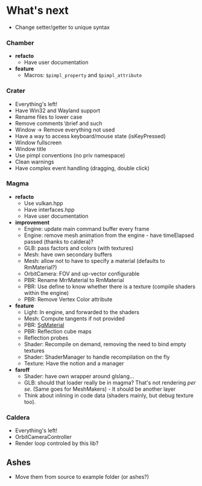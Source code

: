 # What's next

- Change setter/getter to unique syntax

### Chamber

- **refacto**
    - Have user documentation
- **feature**
    - Macros: `$pimpl_property` and `$pimpl_attribute`

### Crater

- Everything's left!
- Have Win32 and Wayland support
- Rename files to lower case
- Remove comments \brief and such
- Window -> Remove everything not used
- Have a way to access keyboard/mouse state (isKeyPressed)
- Window fullscreen
- Window title
- Use pimpl conventions (no priv namespace)
- Clean warnings
- Have complex event handling (dragging, double click)

### Magma

- **refacto**
    - Use vulkan.hpp 
    - Have interfaces.hpp
    - Have user documentation
- **improvement** 
    - Engine: update main command buffer every frame
    - Engine: remove mesh animation from the engine - have timeElapsed passed (thanks to caldera)?
    - GLB: pass factors and colors (with textures)
    - Mesh: have own secondary buffers
    - Mesh: allow not to have to specify a material (defaults to RmMaterial?)
    - OrbitCamera: FOV and up-vector configurable
    - PBR: Rename MrrMaterial to RmMaterial
    - PBR: Use define to know whether there is a texture (compile shaders within the engine)
    - PBR: Remove Vertex Color attribute
- **feature**
    - Light: In engine, and forwarded to the shaders
    - Mesh: Compute tangents if not provided
    - PBR: [SgMaterial](https://github.com/KhronosGroup/glTF/tree/master/extensions/Khronos/KHR_materials_pbrSpecularGlossiness)
    - PBR: Reflection cube maps
    - Reflection probes
    - Shader: Recompile on demand, removing the need to bind empty textures
    - Shader: ShaderManager to handle recompilation on the fly
    - Texture: Have the notion and a manager
- **faroff**
    - Shader: have own wrapper around glslang...
    - GLB: should that loader really be in magma? That's not rendering *per se*. (Same goes for MeshMakers) - It should be another layer
    - Think about inlining in code data (shaders mainly, but debug texture too).

### Caldera

- Everything's left!
- OrbitCameraController
- Render loop controled by this lib?

## Ashes

- Move them from source to example folder (or ashes?)
